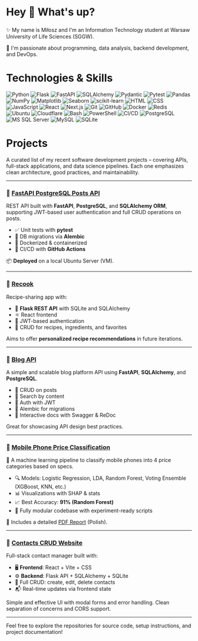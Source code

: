 <h1 align="left">Hey 👋 What's up?</h1>

###

✨ My name is Miłosz and I'm an Information Technology student at Warsaw University of Life Sciences (SGGW).

🎯 I'm passionate about programming, data analysis, backend development, and DevOps.

# Technologies & Skills

![Python](https://img.shields.io/badge/-Python-3776AB?logo=python&logoColor=white)
![Flask](https://img.shields.io/badge/-Flask-000000?logo=flask)
![FastAPI](https://img.shields.io/badge/-FastAPI-009688?logo=fastapi&logoColor=white)
![SQLAlchemy](https://img.shields.io/badge/-SQLAlchemy-DC322F?logo=python)
![Pydantic](https://img.shields.io/badge/-Pydantic-181717?logo=python)
![Pytest](https://img.shields.io/badge/-Pytest-0A0A0A?logo=python)
![Pandas](https://img.shields.io/badge/-Pandas-150458?logo=pandas)
![NumPy](https://img.shields.io/badge/-NumPy-013243?logo=numpy)
![Matplotlib](https://img.shields.io/badge/-Matplotlib-11557C?logo=python)
![Seaborn](https://img.shields.io/badge/-Seaborn-000000?logo=python)
![scikit-learn](https://img.shields.io/badge/-scikit--learn-F7931E?logo=scikit-learn)
![HTML](https://img.shields.io/badge/-HTML5-E34F26?logo=html5&logoColor=white)
![CSS](https://img.shields.io/badge/-CSS3-1572B6?logo=css3)
![JavaScript](https://img.shields.io/badge/-JavaScript-F7DF1E?logo=javascript&logoColor=black)
![React](https://img.shields.io/badge/-React-61DAFB?logo=react)
![Next.js](https://img.shields.io/badge/-Next.js-000000?logo=next.js)
![Git](https://img.shields.io/badge/-Git-F05032?logo=git&logoColor=white)
![GitHub](https://img.shields.io/badge/-GitHub-181717?logo=github)
![Docker](https://img.shields.io/badge/-Docker-2496ED?logo=docker&logoColor=white)
![Redis](https://img.shields.io/badge/-Redis-DC382D?logo=redis)
![Ubuntu](https://img.shields.io/badge/-Ubuntu-E95420?logo=ubuntu&logoColor=white)
![Cloudflare](https://img.shields.io/badge/-Cloudflare-F38020?logo=cloudflare&logoColor=white)
![Bash](https://img.shields.io/badge/-Bash-4EAA25?logo=gnubash&logoColor=white)
![PowerShell](https://img.shields.io/badge/-PowerShell-5391FE?logo=powershell&logoColor=white)
![CI/CD](https://img.shields.io/badge/-CI%2FCD-blue?logo=githubactions)
![PostgreSQL](https://img.shields.io/badge/-PostgreSQL-336791?logo=postgresql&logoColor=white)
![MS SQL Server](https://img.shields.io/badge/-MS_SQL_Server-CC2927?logo=microsoftsqlserver&logoColor=white)
![MySQL](https://img.shields.io/badge/-MySQL-4479A1?logo=mysql)
![SQLite](https://img.shields.io/badge/-SQLite-003B57?logo=sqlite)

# Projects

A curated list of my recent software development projects – covering APIs, full-stack applications, and data science pipelines. Each one emphasizes clean architecture, good practices, and maintainability.

---

### 🔹 [FastAPI PostgreSQL Posts API](https://github.com/Noka993/fast-api)

REST API built with **FastAPI**, **PostgreSQL**, and **SQLAlchemy ORM**, supporting JWT-based user authentication and full CRUD operations on posts.

- ✅ Unit tests with **pytest**
- 🧬 DB migrations via **Alembic**
- 🐳 Dockerized & containerized
- 🔁 CI/CD with **GitHub Actions**

📦 **Deployed** on a local Ubuntu Server (VM).

---

### 🔹 [Recook](https://github.com/Noka993/recook)

Recipe-sharing app with:

- 🍳 **Flask REST API** with SQLite and SQLAlchemy
- ⚛️ React frontend
- 🔐 JWT-based authentication
- 🧂 CRUD for recipes, ingredients, and favorites

Aims to offer **personalized recipe recommendations** in future iterations.

---

### 🔹 [Blog API](https://github.com/Noka993/blog-api)

A simple and scalable blog platform API using **FastAPI**, **SQLAlchemy**, and **PostgreSQL**.

- 📝 CRUD on posts
- 🔎 Search by content
- 🔐 Auth with JWT
- 🧬 Alembic for migrations
- 📄 Interactive docs with Swagger & ReDoc

Great for showcasing API design best practices.

---

### 🔹 [Mobile Phone Price Classification](https://github.com/Noka993/mobile-price-analysis)

🧠 A machine learning pipeline to classify mobile phones into 4 price categories based on specs.

- 🔍 Models: Logistic Regression, LDA, Random Forest, Voting Ensemble (XGBoost, KNN, etc.)
- 📊 Visualizations with SHAP & stats
- 📈 Best Accuracy: **91% (Random Forest)**  
- 🧪 Fully modular codebase with experiment-ready scripts

📄 Includes a detailed [PDF Report](https://github.com/Noka993/mobile-price-analysis/blob/main/MAD_2.pdf) (Polish).

---

### 🔹 [Contacts CRUD Website](https://github.com/Noka993/contacts-crud-website)

Full-stack contact manager built with:

- 🖥️ **Frontend**: React + Vite + CSS  
- ⚙️ **Backend**: Flask API + SQLAlchemy + SQLite  
- 🔄 Full CRUD: create, edit, delete contacts  
- 📬 Real-time updates via frontend state

Simple and effective UI with modal forms and error handling. Clean separation of concerns and CORS support.

---

Feel free to explore the repositories for source code, setup instructions, and project documentation!
